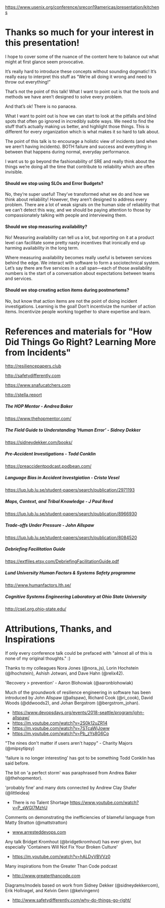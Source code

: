 https://www.usenix.org/conference/srecon19americas/presentation/kitchens


# Thanks so much for your interest in this presentation! 
I hope to cover some of the nuance of the content here to balance out what might at first glance seem provocative.

It’s really hard to introduce these concepts without sounding dogmatic!
It’s really easy to interpret this stuff as “We’re all doing it wrong and need to throw out everything!”

That’s not the point of this talk! What I want to point out is that the tools and methods we have aren’t designed to solve every problem.

And that’s ok! There is no panacea.

What I want to point out is how we can start to look at the pitfalls and blind spots that often go ignored in incredibly subtle ways. We need to find the stuff that’s actually making us better, and highlight those things. This is different for every organization which is what makes it so hard to talk about.

The point of this talk is to encourage a holistic view of incidents (and when we aren’t having incidents). BOTH failure and success and everything in between that happens during normal, everyday performance.

I want us to go beyond the fashionability of SRE and really think about the things we’re doing all the time that contribute to reliability which are often invisible.


#### Should we stop using SLOs and Error Budgets?
No, they’re super useful! They’ve transformed what we do and how we think about reliability! However, they aren’t designed to address every problem. There are a lot of weak signals on the human side of reliability that we can’t detect this way, and we should be paying attention to those by compassionately talking with people and interviewing them.


#### Should we stop measuring availability?
No! Measuring availability can tell us a lot, but *reporting* on it at a product level can facilitate some pretty nasty incentives that ironically end up harming availability in the long term. 


Where measuring availability becomes really useful is between services behind the edge. We interact with software to form a sociotechnical system. Let’s say there are five services in a call span—each of those availability numbers is the start of a conversation about expectations between teams and services.


#### Should we stop creating action items during postmortems?
No, but know that action items are not the point of doing incident investigations. Learning is the goal! Don’t incentivize the number of action items. Incentivize people working together to share expertise and learn.




# References and materials for "How Did Things Go Right? Learning More from Incidents"

http://resiliencepapers.club

http://safetydifferently.com

https://www.snafucatchers.com

http://stella.report


##### The HOP Mentor - Andrea Baker
https://www.thehopmentor.com/


##### The Field Guide to Understanding 'Human Error' - Sidney Dekker
https://sidneydekker.com/books/


##### Pre-Accident Investigations - Todd Conklin
https://preaccidentpodcast.podbean.com/


##### Language Bias in Accident Investgiation - Crista Vesel
https://lup.lub.lu.se/student-papers/search/publication/2971193


##### Maps, Context, and Tribal Knowledge - J Paul Reed
https://lup.lub.lu.se/student-papers/search/publication/8966930


##### Trade-offs Under Pressure - John Allspaw
https://lup.lub.lu.se/student-papers/search/publication/8084520


##### Debriefing Facilitation Guide
https://extfiles.etsy.com/DebriefingFacilitationGuide.pdf


##### Lund University Human Factors & Systems Safety programme
http://www.humanfactors.lth.se/


##### Cognitive Systems Engineering Laboratory at Ohio State University
http://csel.org.ohio-state.edu/


# Attributions, Thanks, and Inspirations
If only every conference talk could be prefaced with "almost all of this is none of my original thoughts." :)


Thanks to my colleagues Nora Jones (@nora_js), Lorin Hochstein (@lhochstein), Ashish Jotwani, and Dave Hahn (@relix42).


'Recovery > prevention' - Aaron Blohowiak (@aaronblohowiak)


Much of the groundwork of resilience engineering in software has been introduced by John Allspaw (@allspaw), Richard Cook (@ri_cook), David Woods (@ddwoods2), and Johan Bergstrom (@bergstrom_johan).

- https://www.devopsdays.org/events/2018-seattle/program/john-allspaw/
- https://m.youtube.com/watch?v=2S0k12uZR14
- https://m.youtube.com/watch?v=7STcaWjJoww
- https://m.youtube.com/watch?v=Pb_zYs8G6Co


"The nines don't matter if users aren't happy" - Charity Majors (@mipsytipsy)


'failure is no longer interesting' has got to be something Todd Conklin has said before.


The bit on 'a perfect storm' was paraphrased from Andrea Baker (@thehopmentor).


'probably fine' and many dots connected by Andrew Clay Shafer (@littleidea)
- There is no Talent Shortage https://www.youtube.com/watch?v=P_sWGl7MzhU


Comments on demonstrating the inefficiencies of blameful language from Matty Stratton (@mattstratton)
- www.arresteddevops.com


Any talk Bridget Kromhout (@bridgetkromhout) has ever given, but especially 'Containers Will Not Fix Your Broken Culture'
- https://m.youtube.com/watch?v=hALDyVBVVz0


Many inspirations from the Greater Than Code podcast 
- http://www.greaterthancode.com


Diagrams/models based on work from Sidney Dekker (@sidneydekkercom), Erik Hollnagel, and Kelvin Genn (@kelvingenn)
- http://www.safetydifferently.com/why-do-things-go-right/

